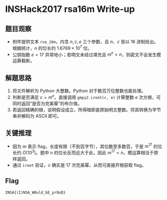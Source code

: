 # INSHack2017 rsa16m Write-up

## 题目观察
- 附件提供文本 `rsa_16m`，内含 $n,c,e$ 三个参数，且 $n$、$c$ 皆以 16 进制给出。根据统计，$n$ 的位长约 $1.6769\times 10^7$ 位。
- 公钥指数 $e = 17$ 异常地小；若明文未经过填充且 $m^e < n$，则密文不会发生模运算截断。

## 解题思路
1. 将文件解析为 Python 大整数。Python 对于数百万位整数也能处理。
2. 判断是否满足 $c = m^e$。直接调用 `gmpy2.iroot(c, e)` 计算整数 $e$ 次方根，可同时返回“是否为完美幂”的布尔值。
3. 若返回精确的根，说明假设成立，所得根即是原始明文整数。将其转换为字节串并解码为 ASCII 即可。

## 关键推理
- 因为 $m$ 表示 flag，长度有限（不到百字节），其位数至多数百，于是 $m^{17}$ 的位长约 $O(10^3)$。题中 $n$ 的位长反而远大于此，因此 $m^{17} < n$，模运算相当于原样返回。
- 通过 `iroot` 验证，$c$ 确实是 $17$ 次完美幂，从而可直接开根获取 flag。

## Flag
`INSA{(I)NSA_W0uld_bE_pr0uD}`
